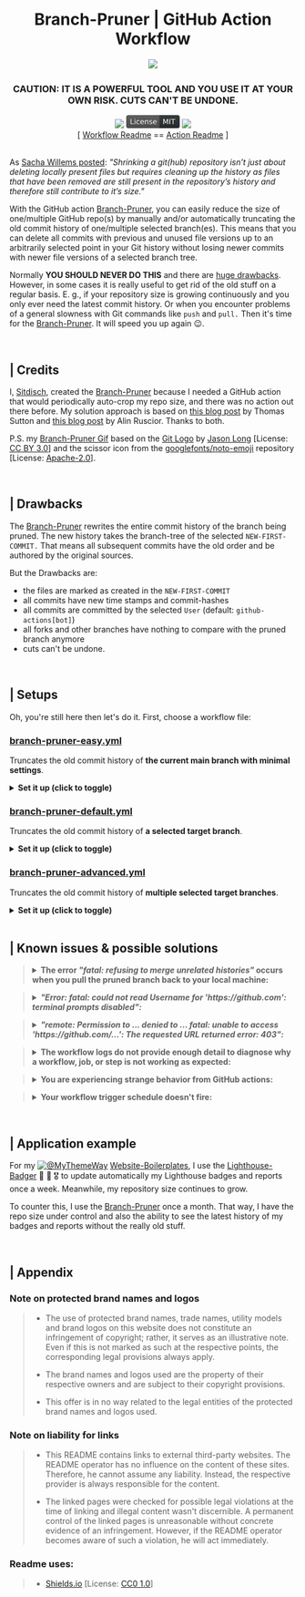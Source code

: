 <div align="center">
<h1>Branch-Pruner | GitHub Action Workflow</h1>
<img src="https://repository-images.githubusercontent.com/352585266/cc34310b-3ab2-4085-b5f5-b1b2cc306a64"/>
<h3>CAUTION: IT IS A POWERFUL TOOL AND YOU USE IT AT YOUR OWN RISK. CUTS CAN'T BE UNDONE.</h3>
<img height="23" src="https://img.shields.io/github/repo-size/myactionway/branch-pruner-workflows?label=RepoSize&cacheSeconds=3600" />
<a title="Check it out" target="_blank" href="https://github.com/myactionway/branch-pruner-workflows/blob/main/LICENSE.txt"><img height="23" src="https://raw.githubusercontent.com/sitdisch/cloud/master/badges/particle/License-MIT.svg" /></a>
<a title="Check it out" target="_blank" href="https://github.com/MyActionWay/branch-pruner-action/releases"><img height="23" src="https://img.shields.io/github/v/release/myactionway/branch-pruner-action?label=LastRelease&cacheSeconds=3600" /></a><br>
[ <a title="Check it out" target="_blank" href="https://github.com/myactionway/branch-pruner-workflows">Workflow Readme</a> == <a title="Check it out" target="_blank" href="https://github.com/myactionway/branch-pruner-action">Action Readme</a> ]
</div><br><p></p>

As [Sacha Willems posted](https://www.saschawillems.de/blog/2017/09/10/how-to-shrink-down-a-github-repository/ "Go there"): <i>"Shrinking a git(hub) repository isn’t just about deleting locally present files but requires cleaning up the history as files that have been removed are still present in the repository’s history and therefore still contribute to it’s size."</i>

With the GitHub action [Branch-Pruner](https://github.com/myactionway/branch-pruner-action "Get it"), you can easily reduce the size of one/multiple GitHub repo(s) by manually and/or automatically truncating the old commit history of one/multiple selected branch(es). This means that you can delete all commits with previous and unused file versions up to an arbitrarily selected point in your Git history without losing newer commits with newer file versions of a selected branch tree.

Normally <b>YOU SHOULD NEVER DO THIS</b> and there are [huge drawbacks](#-drawbacks "Go there"). However, in some cases it is really useful to get rid of the old stuff on a regular basis. E.&nbsp;g., if your repository size is growing continuously and you only ever need the latest commit history. Or when you encounter problems of a general slowness with Git commands like `push` and `pull.` Then it's time for the [Branch-Pruner](https://github.com/myactionway/branch-pruner-action "Get it"). It will speed you up again :wink:.

<br>

## | Credits

I, [Sitdisch](https://github.com/sitdisch "Visit me"), created the [Branch-Pruner](https://github.com/myactionway/branch-pruner-action "Get it") because I needed a GitHub action that would periodically auto-crop my repo size, and there was no action out there before. My solution approach is based on [this blog post](https://passingcuriosity.com/2017/truncating-git-history/ "Go there") by Thomas Sutton and [this blog post](https://www.cognizantsoftvision.com/blog/tips-for-improving-git-performance/ "Go there") by Alin Ruscior. Thanks to both.

P.S. my [Branch-Pruner Gif](https://repository-images.githubusercontent.com/352585084/3bae0d80-bb12-11eb-86c4-c420ef0fec71) based on the [Git Logo](https://git-scm.com/downloads/logos "Get it") by [Jason Long](https://twitter.com/jasonlong) [License: [CC&nbsp;BY&nbsp;3.0](https://creativecommons.org/licenses/by/3.0/)] and the scissor icon from the [googlefonts/noto-emoji](https://github.com/googlefonts/noto-emoji "Go there") repository [License: [Apache-2.0](https://github.com/googlefonts/noto-emoji/blob/main/LICENSE)].

<br>

## | Drawbacks

The [Branch-Pruner](https://github.com/myactionway/branch-pruner-action "Get it") rewrites the entire commit history of the branch being pruned. The new history takes the branch-tree of the selected `NEW-FIRST-COMMIT.` That means all subsequent commits have the old order and be authored by the original sources.

But the Drawbacks are:
* the files are marked as created in the `NEW-FIRST-COMMIT`
* all commits have new time stamps and commit-hashes
* all commits are committed by the selected `User` (default: `github-actions[bot]`)
* all forks and other branches have nothing to compare with the pruned branch anymore
* cuts can't be undone.

<br>

## | Setups

Oh, you're still here then let's do it. First, choose a workflow file:

### [branch-pruner-easy.yml](https://github.com/MyActionWay/branch-pruner-workflows/blob/main/.github/workflows/branch-pruner-easy.yml "Get it")
Truncates the old commit history of <b>the current main branch with minimal settings</b>.

<details><summary><b>Set it up (click to toggle)</b></summary>

<p>

> <details><summary><b>1. add the branch-pruner-easy.yml workflow file to a repository</b></summary>
> 
>	* [get the file](https://github.com/MyActionWay/branch-pruner-workflows/blob/main/.github/workflows/branch-pruner-easy.yml "Get it")
> 
>	* it has to be the target repository where you want to prune the main branch (this is not the case with the other workflow files)
>	* the path has to be `.github/workflows/branch-pruner-easy.yml`
> 
> </details>

> <details><summary><b>2. create a new encrypted repository secret</b></summary>
> 
>	* [see how to do this in general](https://docs.github.com/en/actions/reference/encrypted-secrets#creating-encrypted-secrets-for-a-repository "Learn how")
>	
>	* give the secret a name e.&nbsp;g. `BRANCH_PRUNER_TOKEN`
>	* the value of the secret must be the value of the Personal Access Token (PAT) for the repository where you want to prune the main branch
>		* procedure for creating a [PAT (fine-grained)](https://docs.github.com/en/authentication/keeping-your-account-and-data-secure/creating-a-personal-access-token#creating-a-fine-grained-personal-access-token "Learn how") or a [PAT (classic)](https://docs.github.com/en/authentication/keeping-your-account-and-data-secure/creating-a-personal-access-token#creating-a-personal-access-token-classic "Learn how")
>		
>		* select only the minimum scopes and permissions required
>			* PAT (fine-grained): repository permissions
>			
>				 * contents => access: read and write
>				 
>				 * metadata => access: read-only
>				 
>			* PAT (classic): e.&nbsp;g. repo and workflow
>			
>		* <b>CONSIDER</b>: [PAT expiration](https://docs.github.com/en/authentication/keeping-your-account-and-data-secure/token-expiration-and-revocation) requires you to regenerate the PAT and set it as the secret's value again
>		
>	* add the secret to the same repository where you added this workflow file
> 
> </details>

> <details><summary><b>3. adapt your branch-pruner-easy.yml file</b></summary>
> 
> <p>
> 
> <details><summary><b>&nbsp;3.1 for manual triggers</b></summary>
>	
> 	* you don't have to adjust anything in the workflow file; just use it
> 	
> 		* [procedure for manually running a workflow on GitHub](https://docs.github.com/en/actions/managing-workflow-runs/manually-running-a-workflow#running-a-workflow-on-github "Learn how")
> 		
> 			<img src="https://raw.githubusercontent.com/sitdisch/cloud/master/images/branchpruner_minimal_manual_inputs.png" />
> 		* [procedure for manually running a workflow using the GitHub CLI](https://docs.github.com/en/actions/managing-workflow-runs/manually-running-a-workflow#running-a-workflow-using-github-cli)
> 		* [procedure for manually running a workflow using the REST API](https://docs.github.com/en/actions/managing-workflow-runs/manually-running-a-workflow#running-a-workflow-using-the-rest-api)
> 
> </details>
> 
> <details><summary><b>&nbsp;3.2 for all other triggers</b></summary>
>	
> 	* adapt this section:
>		```yml
>		##############################################################
>		# DEFINE YOUR INPUTS AND TRIGGERS IN THE FOLLOWING
>		##############################################################
>
>		# INPUTS as environmental variables (env)
>		env:
>			NEW_FIRST_COMMIT: # e.g. commit-hash or HEAD~N etc.
>			TOKEN_NAME: # target token name e.g. 'BRANCH_PRUNER_TOKEN'
>		
>		# TRIGGERS
>		on:
>		#	push:
>		#	schedule:
>		#		- cron: '00 23 28 * *'
>		```
>		
>	  <b>CONSIDER</b>:
>		* INPUTS:
>		
>			* you only have to define `NEW_FIRST_COMMIT` and `TOKEN_NAME`;
>			
>			* `NEW-FIRST-COMMIT`: choose it carefully; E.&nbsp;g., `HEAD~N` is really useful for autonomously truncating commits on a regular basis. However, know what you are doing. `HEAD~N` or `HEAD^N` may be not the commits you're targeting. For more information about `HEAD~N` and `HEAD^N` look e.&nbsp;g. [here](https://stackoverflow.com/questions/2221658/whats-the-difference-between-head-and-head-in-git "Go there").
>			* `TOKEN_NAME`: never enter the actual value of the personal access token
>		* TRIGGERS:
>			* `schedule`:
>				* e.&nbsp;g. `cron: '00 23 28 * *'` executes the [Branch-Pruner](https://github.com/myactionway/branch-pruner-action "Get it") every 28th day of a month at 23:00
>				
>				* you can check your inputs [here](https://crontab.guru/ "Go there")
>		* hidden defaults (changeable with the other workflow files):
>			* target repository & branch: repository with this workflow file and main branch
>			
>			* user settings:
>				* user who commit: github-actions[bot]
>				
>				* user e-mail address: 41898282+github-actions[bot]@users.noreply.github.com
> 
> <b>That's it. Happy pruning.</b>
>	
> </details>
>
> </p>
> 
> </details>

</p>

</details>

### [branch-pruner-default.yml](https://github.com/MyActionWay/branch-pruner-workflows/blob/main/.github/workflows/branch-pruner-default.yml "Get it")
Truncates the old commit history of <b>a selected target branch</b>.

<details><summary><b>Set it up (click to toggle)</b></summary>

<p>

> <details><summary><b>1. add the branch-pruner-default.yml workflow file to a repository</b></summary>
> 
>	* [get the file](https://github.com/MyActionWay/branch-pruner-workflows/blob/main/.github/workflows/branch-pruner-default.yml "Get it")
> 
> 	* it doesn't have to be the repository you want to prune; e.&nbsp;g., you can simply [fork](https://github.com/myactionway/branch-pruner-workflows/fork "fork it") the `myactionway/branch-pruner-workflows` repository
> 		* <b>CONSIDER</b>: with a forked repository, you need to confirm that you want to use a workflow before you can actually use it (repo menu > actions tab > push the button)
> 	* the path has to be `.github/workflows/branch-pruner-default.yml`
> 
> </details>

> <details><summary><b>2. create a new encrypted repository secret</b></summary>
> 
>	* [see how to do this in general](https://docs.github.com/en/actions/reference/encrypted-secrets#creating-encrypted-secrets-for-a-repository "Learn how")
>	
>	* give the secret a name e.&nbsp;g. `BRANCH_PRUNER_TOKEN`
>	* the value of the secret must be the value of the Personal Access Token (PAT) for the repository where you want to prune a branch
>		* procedure for creating a [PAT (fine-grained)](https://docs.github.com/en/authentication/keeping-your-account-and-data-secure/creating-a-personal-access-token#creating-a-fine-grained-personal-access-token "Learn how") or a [PAT (classic)](https://docs.github.com/en/authentication/keeping-your-account-and-data-secure/creating-a-personal-access-token#creating-a-personal-access-token-classic "Learn how")
>		
>		* select only the minimum scopes and permissions required
>			* PAT (fine-grained): repository permissions
>			
>				 * contents => access: read and write
>				 
>				 * metadata => access: read-only
>				 
>			* PAT (classic): e.&nbsp;g. repo and workflow
>			
>		* <b>CONSIDER</b>: [PAT expiration](https://docs.github.com/en/authentication/keeping-your-account-and-data-secure/token-expiration-and-revocation) requires you to regenerate the PAT and set it as the secret's value again
>		
>	* add the secret to the same repository where you added this workflow file
> 
> </details>

> <details><summary><b>3. adapt your branch-pruner-default.yml file</b></summary>
> 
> <p>
> 
> <details><summary><b>&nbsp;3.1 for manual triggers</b></summary>
>	
> 	* you don't have to adjust anything in the workflow file; just use it
> 	
> 		* [procedure for manually running a workflow on GitHub](https://docs.github.com/en/actions/managing-workflow-runs/manually-running-a-workflow#running-a-workflow-on-github "Learn how")
> 		
> 			<img src="https://raw.githubusercontent.com/sitdisch/cloud/master/images/branchpruner_manual_inputs.png" />
> 		* [procedure for manually running a workflow using the GitHub CLI](https://docs.github.com/en/actions/managing-workflow-runs/manually-running-a-workflow#running-a-workflow-using-github-cli)
> 		* [procedure for manually running a workflow using the REST API](https://docs.github.com/en/actions/managing-workflow-runs/manually-running-a-workflow#running-a-workflow-using-the-rest-api)
> 
> </details>
> 
> <details><summary><b>&nbsp;3.2 for all other triggers</b></summary>
>	
> 	* adapt this section:
>		```yml
>		##############################################################
>		# DEFINE YOUR INPUTS AND TRIGGERS IN THE FOLLOWING
>		##############################################################
>
>		# INPUTS as environmental variables (env)
>		env:
>			NEW_FIRST_COMMIT: # e.g. commit-hash or HEAD~N etc.
>			TOKEN_NAME: # target token name e.g. 'BRANCH_PRUNER_TOKEN'
>			REPOSITORY: # target repository e.g. 'dummy/mytargetrepo'
>			BRANCH: # branch to be pruned e.g 'main'
>			USER_NAME: # user who should commit e.g. 'dummy'
>			USER_EMAIL: # e.g. 'dummy@gmail.com'
>		
>		# TRIGGERS
>		on:
>		#	push:
>		#	schedule:
>		#		- cron: '00 23 28 * *'
>		```
>	
>		<b>CONSIDER</b>:
>		* INPUTS:
>		
>			* you only have to define `NEW_FIRST_COMMIT` and `TOKEN_NAME`; if any other input is blank, one of these default values will be used instead
>				```yml
>				DEFAULT_REPOSITORY: ${{ github.repository }} # repo with this file
>				DEFAULT_BRANCH: 'main'
>				DEFAULT_USER_NAME: 'github-actions[bot]'
>				DEFAULT_USER_EMAIL: '41898282+github-actions[bot]@users.noreply.github.com'
>				```
>			* `NEW-FIRST-COMMIT`: choose it carefully; E.&nbsp;g., `HEAD~N` is really useful for autonomously truncating commits on a regular basis. However, know what you are doing. `HEAD~N` or `HEAD^N` may be not the commits you're targeting. For more information about `HEAD~N` and `HEAD^N` look e.&nbsp;g. [here](https://stackoverflow.com/questions/2221658/whats-the-difference-between-head-and-head-in-git "Go there").
>			
>			* `TOKEN_NAME`: never enter the actual value of the personal access token
>		* TRIGGERS:
>			* `schedule`:
>				* e.&nbsp;g. `cron: '00 23 28 * *'` executes the [Branch-Pruner](https://github.com/myactionway/branch-pruner-action "Get it") every 28th day of a month at 23:00
>				
>				* you can check your inputs [here](https://crontab.guru/ "Go there")
> 
> <b>That's it. Happy pruning.</b>
>	
> </details>
>
> </p>
> 
> </details>

</p>

</details>

### [branch-pruner-advanced.yml](https://github.com/MyActionWay/branch-pruner-workflows/blob/main/.github/workflows/branch-pruner-advanced.yml "Get it")
Truncates the old commit history of <b>multiple selected target branches</b>.

<details><summary><b>Set it up (click to toggle)</b></summary>

<p>

> <details><summary><b>1. add the branch-pruner-advanced.yml workflow file to a repository</b></summary>
> 
>	* [get the file](https://github.com/MyActionWay/branch-pruner-workflows/blob/main/.github/workflows/branch-pruner-advanced.yml "Get it")
>	
>	* it doesn't have to be a repository where you want to prune branches; e.&nbsp;g., you can simply [fork](https://github.com/myactionway/branch-pruner-workflows/fork "fork it") the `myactionway/branch-pruner-workflows` repository
>		* <b>CONSIDER</b>: with a forked repository, you need to confirm that you want to use a workflow before you can actually use it (repo menu > actions tab > push the button)
>	* the path has to be `.github/workflows/branch-pruner-advanced.yml`
>	
> </details>

> <details><summary><b>2. create new encrypted repository secrets</b></summary>
> 
>	* [see how to do this in general](https://docs.github.com/en/actions/reference/encrypted-secrets#creating-encrypted-secrets-for-a-repository "Learn how")
>	
>	* give the secrets names e.&nbsp;g. `BRANCH_PRUNER_TOKEN_1` and `BRANCH_PRUNER_TOKEN_2`
>	* the values of the secrets must be the values of the Personal Access Tokens (PAT) for the repositories where you want to prune branches
>		* procedure for creating a [PAT (fine-grained)](https://docs.github.com/en/authentication/keeping-your-account-and-data-secure/creating-a-personal-access-token#creating-a-fine-grained-personal-access-token "Learn how") or a [PAT (classic)](https://docs.github.com/en/authentication/keeping-your-account-and-data-secure/creating-a-personal-access-token#creating-a-personal-access-token-classic "Learn how")
>		
>		* select only the minimum scopes and permissions required
>			* PAT (fine-grained): repository permissions
>			
>				 * contents => access: read and write
>				 
>				 * metadata => access: read-only
>				 
>			* PAT (classic): e.&nbsp;g. repo and workflow
>			
>		* <b>CONSIDER</b>: [PAT expiration](https://docs.github.com/en/authentication/keeping-your-account-and-data-secure/token-expiration-and-revocation) requires you to regenerate the PAT and set it as the secret's value again
>		
>	* add the secrets to the same repository where you added this workflow file
>
> </details>

> <details><summary><b>3. adapt your branch-pruner-advanced.yml file</b></summary>
> 
> <p>
> 
> <details><summary><b>&nbsp;3.1 define your defaults</b></summary>
>	
> 	* adapt this section:
>		```yml
>		##############################################################
>		# DEFINE YOUR DEFAULTS (INPUTS & TRIGGERS) IN THE FOLLOWING
>		##############################################################
>
>		# INPUTS as environmental variables (env)
>		env:
>			TOKEN_NAME: # target token name e.g. 'BRANCH_PRUNER_TOKEN_1'
>			REPOSITORY: # target repository e.g. 'dummy/mytargetrepo_1'
>			USER_NAME: # user who should commit e.g. 'dummy'
>			USER_EMAIL: # e.g. 'dummy@gmail.com'
>
>		# TRIGGERS
>		on:
>		#	push:
>		#	schedule:
>		#		- cron: '00 23 28 * *'
>			workflow_dispatch:
>		```
>		
>		<b>CONSIDER</b>:
>		* INPUTS:
>		
>			* `TOKEN_NAME`: never enter the actual value of the personal access token
>			
>			* all inputs except `TOKEN_NAME` have predefined values; you can, but you don't have to overwrite them
>				```yml
>				# Predefined values
>				REPOSITORY: ${{ github.repository }} # repo with this file
>				USER_NAME: 'github-actions[bot]'
>				USER_EMAIL: '41898282+github-actions[bot]@users.noreply.github.com'
>				```
>		* TRIGGERS:
>			* `schedule`:
>				* e.&nbsp;g. `cron: '00 23 28 * *'` executes the [Branch-Pruner](https://github.com/myactionway/branch-pruner-action "Get it") every 28th day of a month at 23:00
>				
>				* you can check your inputs [here](https://crontab.guru/ "Go there")
>			* `workflow_dispatch`:
>				* no predefined inputs; the `env` defined in this workflow file are used instead when this trigger is triggered
>				
>				* [procedure for manually running a workflow on GitHub](https://docs.github.com/en/actions/managing-workflow-runs/manually-running-a-workflow#running-a-workflow-on-github "Learn how")
>				* [procedure for manually running a workflow using the GitHub CLI](https://docs.github.com/en/actions/managing-workflow-runs/manually-running-a-workflow#running-a-workflow-using-github-cli)
>				* [procedure for manually running a workflow using the REST API](https://docs.github.com/en/actions/managing-workflow-runs/manually-running-a-workflow#running-a-workflow-using-the-rest-api)<p></p>
> 
> </details>
> 
> <details><summary><b>&nbsp;3.2 define your settings for the different target branches</b></summary>
>	
> 	* adapt this section:
>		```yml
>		##############################################################
>		# FIRST TARGET BRANCH | DEFINE YOUR ENV IN THE FOLLOWING
>		##############################################################
>		-	NAME: 'Pruning Branch 1'
>			NEW_FIRST_COMMIT: 'HEAD~40'
>			BRANCH: 'main'
>		#	TOKEN_NAME:
>		#	REPOSITORY:
>		#	USER_NAME:
>		#	USER_EMAIL:
>		##############################################################
>		# SECOND TARGET BRANCH | DEFINE YOUR ENV IN THE FOLLOWING
>		##############################################################
>		-	NAME: 'Pruning Branch 2'
>			NEW_FIRST_COMMIT: 'HEAD^20'
>			BRANCH: 'dev'
>		#	TOKEN_NAME: # e.g. 'BRANCH_PRUNER_TOKEN_2'
>		#	REPOSITORY: # e.g. 'dummy/mytargetrepo_2'
>		#	USER_NAME:
>		#	USER_EMAIL:
>		##############################################################
>		# THIRD TARGET BRANCH | FEEL FREE TO ADD MORE TARGET BRANCHES
>		# ...
>		```
>		<b>CONSIDER</b>:
>		
>		* you just have to define `NAME`, `NEW_FIRST_COMMIT` and `BRANCH` for each target branch; if you do not define any of the other inputs, your predefined defaults will be used instead
>		
>		* only a maximum of <b>256 target branches</b> per workflow run is possible [[GitHub restriction](https://docs.github.com/en/actions/reference/workflow-syntax-for-github-actions#jobsjob_idstrategymatrix "Go there")]
> 
> <b>That's it. Happy pruning.</b>
>	
> </details>
>
> </p>
> 
> </details>

</p>

</details>

<br>

## | Known issues & possible solutions

> <details><summary><b>The error <i>"fatal: refusing to merge unrelated histories"</i> occurs when you pull the pruned branch back to your local machine:</b></summary>
>
>	* possible solution [[source](https://stackoverflow.com/questions/1125968/how-do-i-force-git-pull-to-overwrite-local-files "Go there")]:
>	
>		1. `git fetch --all`
>		
>		2. `git reset --hard origin/<PRUNED_BRANCH>` (replace `<PRUNED_BRANCH>`)
> 
></details>

> <details><summary><b><i>"Error: fatal: could not read Username for '<span>h</span>ttps://github.com': terminal prompts disabled":</i></b></summary>
> 
> <p>
> 
> * your [personal access token may has expired](https://docs.github.com/en/authentication/keeping-your-account-and-data-secure/token-expiration-and-revocation) and you need to set a new one as the value of the encrypted repository secret; that means back to the [setup section](#-setups "Go there")
> 
> * more information about this GitHub action checkout issue can be found e.&nbsp;g. [here](https://github.com/actions/checkout/issues/664)
> 
> </p>
> 
> </details>

> <details><summary><b><i>"remote: Permission to ... denied to ... fatal: unable to access '<span>h</span>ttps://github.com/...': The requested URL returned error: 403":</i></b></summary>
> 
> <p>
> 
> * your personal access token used does not have the minimum scopes/permissions required to add the Lighthouse results to your target repository
> 
> </p>
> 
> </details>

> <details><summary><b>The workflow logs do not provide enough detail to diagnose why a workflow, job, or step is not working as expected:</b></summary>
> 
> <p>
> 
> * enable [addition debug logging](https://docs.github.com/en/actions/managing-workflow-runs/enabling-debug-logging)
> 
> </p>
> 
> </details>

> <details><summary><b>You are experiencing strange behavior from GitHub actions:</b></summary>
> 
> <p>
> 
> * maybe it's a general incident [[status check](https://www.githubstatus.com/ "Check it")]
> 
> </p>
> 
> </details>

> <details><summary><b>Your workflow trigger schedule doesn't fire:</b></summary>
> 
> * in my experience, a workflow file with this trigger must be placed in the default branch
> 
> * in this [chat](https://github.community/t/schedule-workflows-missing/17653/3 "Go there") Brightran said: <i>"... The workaround is to push something to trigger them. ..."</i> and Hless said: <i>"... It appears to me that it takes while before schedules actions run at all in a new repo"</i>. In my experience, they are right.
> 
> </details>

<br>

## | Application example

For my <a href="https://github.com/mythemeway" title="Explore this" target="_blank"><img align="top" src="https://avatars.githubusercontent.com/u/52597090?s=60&amp;v=4" alt="@MyThemeWay" size="25" height="25" width="25" class="avatar "/></a> [Website-Boilerplates](https://github.com/mythemeway "Go there"), I use the [Lighthouse-Badger](https://github.com/myactionway/lighthouse-badger-action "Get it") :badger: :tokyo_tower: :medal_military: to update automatically my Lighthouse badges and reports once a week. Meanwhile, my repository size continues to grow.

To counter this, I use the [Branch-Pruner](https://github.com/myactionway/branch-pruner-action "Get it") once a month. That way, I have the repo size under control and also the ability to see the latest history of my badges and reports without the really old stuff.

<br>

## | Appendix

### Note on protected brand names and logos
> * The use of protected brand names, trade names, utility models and brand logos on this website does not constitute an infringement of copyright; rather, it serves as an illustrative note. Even if this is not marked as such at the respective points, the corresponding legal provisions always apply.
> 
> * The brand names and logos used are the property of their respective owners and are subject to their copyright provisions.
> * This offer is in no way related to the legal entities of the protected brand names and logos used.

### Note on liability for links
> * This README contains links to external third-party websites. The README operator has no influence on the content of these sites. Therefore, he cannot assume any liability. Instead, the respective provider is always responsible for the content.
> 
> * The linked pages were checked for possible legal violations at the time of linking and illegal content wasn't discernible. A permanent control of the linked pages is unreasonable without concrete evidence of an infringement. However, if the README operator becomes aware of such a violation, he will act immediately. 

### Readme uses:
> * [Shields.io](https://github.com/badges/shields "Check it out") [License: [CC0 1.0](https://github.com/badges/shields/blob/master/LICENSE "Go there")] 
